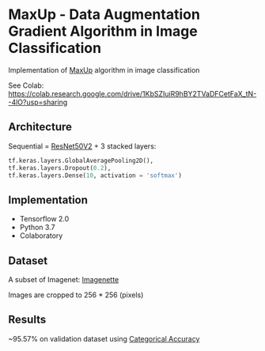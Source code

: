 # MaxUp - Data Augmentation Gradient Algorithm in Image Classification


Implementation of [MaxUp](https://arxiv.org/abs/2002.09024) algorithm in image classification


See Colab: https://colab.research.google.com/drive/1KbSZIuiR9hBY2TVaDFCetFaX_tN--4lO?usp=sharing

## Architecture

Sequential = [ResNet50V2](https://www.tensorflow.org/api_docs/python/tf/keras/applications/ResNet50V2) + 3 stacked layers:
```python
tf.keras.layers.GlobalAveragePooling2D(),
tf.keras.layers.Dropout(0.2),
tf.keras.layers.Dense(10, activation = 'softmax')
```


## Implementation

* Tensorflow 2.0 
* Python 3.7
* Colaboratory

## Dataset

A subset of Imagenet: [Imagenette](https://github.com/fastai/imagenette)

Images are cropped to 256 * 256 (pixels)

## Results

~95.57% on validation dataset using [Categorical Accuracy](https://www.tensorflow.org/api_docs/python/tf/keras/metrics/CategoricalAccuracy)


